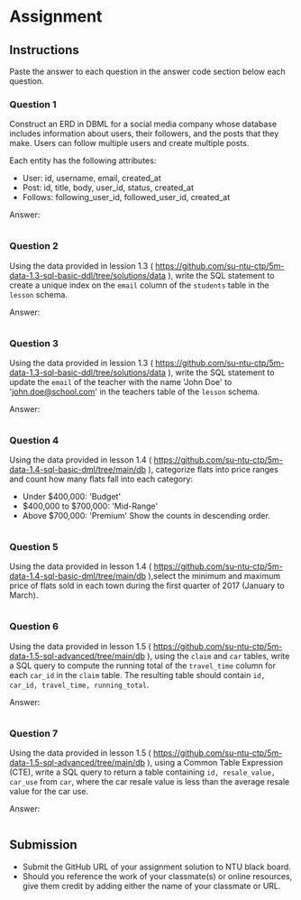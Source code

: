 # Assignment

## Instructions

Paste the answer to each question in the answer code section below each question.

### Question 1

Construct an ERD in DBML for a social media company whose database includes information about users, their followers, and the posts that they make. Users can follow multiple users and create multiple posts.

Each entity has the following attributes:

- User: id, username, email, created_at
- Post: id, title, body, user_id, status, created_at
- Follows: following_user_id, followed_user_id, created_at

Answer:

```dbml

```
### Question 2

Using the data provided in lession 1.3 ( https://github.com/su-ntu-ctp/5m-data-1.3-sql-basic-ddl/tree/solutions/data ), write the SQL statement to create a unique index on the `email` column of the `students` table in the `lesson` schema.

Answer:

```sql

```

### Question 3

Using the data provided in lession 1.3 ( https://github.com/su-ntu-ctp/5m-data-1.3-sql-basic-ddl/tree/solutions/data ), write the SQL statement to update the `email` of the teacher with the name 'John Doe' to 'john.doe@school.com' in the teachers table of the `lesson` schema.

Answer:

```sql

```
### Question 4

Using the data provided in lesson 1.4 ( https://github.com/su-ntu-ctp/5m-data-1.4-sql-basic-dml/tree/main/db ), categorize flats into price ranges and count how many flats fall into each category:

- Under $400,000: 'Budget'
- $400,000 to $700,000: 'Mid-Range'
- Above $700,000: 'Premium'
  Show the counts in descending order.

```sql

```

### Question 5

Using the data provided in lesson 1.4 ( https://github.com/su-ntu-ctp/5m-data-1.4-sql-basic-dml/tree/main/db ),select the minimum and maximum price of flats sold in each town during the first quarter of 2017 (January to March).

```sql

```
### Question 6

Using the data provided in lesson 1.5 ( https://github.com/su-ntu-ctp/5m-data-1.5-sql-advanced/tree/main/db ), using the `claim` and `car` tables, write a SQL query to compute the running total of the `travel_time` column for each `car_id` in the `claim` table. The resulting table should contain `id, car_id, travel_time, running_total`.

Answer:

```sql

```

### Question 7

Using the data provided in lesson 1.5 ( https://github.com/su-ntu-ctp/5m-data-1.5-sql-advanced/tree/main/db ), using a Common Table Expression (CTE), write a SQL query to return a table containing `id, resale_value, car_use` from `car`, where the car resale value is less than the average resale value for the car use.

Answer:

```sql

```

## Submission

- Submit the GitHub URL of your assignment solution to NTU black board.
- Should you reference the work of your classmate(s) or online resources, give them credit by adding either the name of your classmate or URL.
